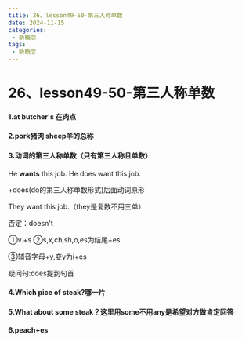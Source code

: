 ```yaml
---
title: 26、lesson49-50-第三人称单数
date: 2024-11-15
categories:
 - 新概念
tags:
 - 新概念
---
```




# 26、lesson49-50-第三人称单数



#### 1.at  butcher's 在肉点

#### 2.pork猪肉   sheep羊的总称

#### 3.动词的第三人称单数（只有第三人称且单数）

He **wants** this job. He does want this job.

+does(do的第三人称单数形式)后面动词原形

They want this job.（they是复数不用三单）

否定：doesn't

①v.+s ②s,x,ch,sh,o,es为结尾+es

③辅音字母+y,变y为i+es

疑问句:does提到句首

#### 4.Which pice of steak?哪一片

#### 5.What about some steak？这里用some不用any是希望对方做肯定回答

#### 6.peach+es 